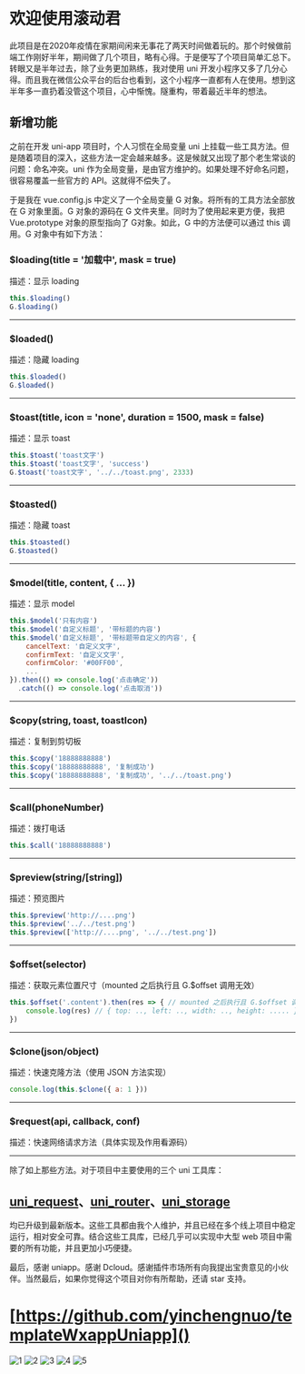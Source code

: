 # 欢迎使用滚动君

此项目是在2020年疫情在家期间闲来无事花了两天时间做着玩的。那个时候做前端工作刚好半年，期间做了几个项目，略有心得。于是便写了个项目简单汇总下。转眼又是半年过去，除了业务更加熟练，我对使用 uni 开发小程序又多了几分心得。而且我在微信公众平台的后台也看到，这个小程序一直都有人在使用。想到这半年多一直扔着没管这个项目，心中惭愧。隧重构，带着最近半年的想法。

## 新增功能

之前在开发 uni-app 项目时，个人习惯在全局变量 uni 上挂载一些工具方法。但是随着项目的深入，这些方法一定会越来越多。这是候就又出现了那个老生常谈的问题：命名冲突。uni 作为全局变量，是由官方维护的。如果处理不好命名问题，很容易覆盖一些官方的 API。这就得不偿失了。

于是我在 vue.config.js 中定义了一个全局变量 G 对象。将所有的工具方法全部放在 G 对象里面。G 对象的源码在 G 文件夹里。同时为了使用起来更方便，我把 Vue.prototype 对象的原型指向了 G对象。如此，G 中的方法便可以通过 this 调用。G 对象中有如下方法：

### $loading(title = '加载中', mask = true)

描述：显示 loading

```javascript
this.$loading()
G.$loading()
```
---
### $loaded()

描述：隐藏 loading

```javascript
this.$loaded()
G.$loaded()
```
---
### $toast(title, icon = 'none', duration = 1500, mask = false)

描述：显示 toast

```javascript
this.$toast('toast文字')
this.$toast('toast文字', 'success')
G.$toast('toast文字', '../../toast.png', 2333)
```
---
### $toasted()

描述：隐藏 toast

```javascript
this.$toasted()
G.$toasted()
```
---

### $model(title, content, { ... })

描述：显示 model

```javascript
this.$model('只有内容')
this.$model('自定义标题', '带标题的内容')
this.$model('自定义标题', '带标题带自定义的内容', {
    cancelText: '自定义文字',
    confirmText: '自定义文字',
    confirmColor: '#00FF00',
    ...
}).then(() => console.log('点击确定'))
  .catch(() => console.log('点击取消'))
```
---
### $copy(string, toast, toastIcon)

描述：复制到剪切板

```javascript
this.$copy('18888888888')
this.$copy('18888888888', '复制成功')
this.$copy('18888888888', '复制成功', '../../toast.png')
```
---

### $call(phoneNumber)

描述：拨打电话

```javascript
this.$call('18888888888')
```
---
### $preview(string/[string])

描述：预览图片

```javascript
this.$preview('http://....png')
this.$preview('../../test.png')
this.$preview(['http://....png', '../../test.png'])
```
---
### $offset(selector)

描述：获取元素位置尺寸（mounted 之后执行且 G.$offset 调用无效）

```javascript
this.$offset('.content').then(res => { // mounted 之后执行且 G.$offset 调用无效
    console.log(res) // { top: .., left: .., width: .., height: ..... }
})
```
---
### $clone(json/object)

描述：快速克隆方法（使用 JSON 方法实现）

```javascript
console.log(this.$clone({ a: 1 }))
```
---
### $request(api, callback, conf)

描述：快速网络请求方法（具体实现及作用看源码）

---

除了如上那些方法。对于项目中主要使用的三个 uni 工具库：

## [uni_request](https://ext.dcloud.net.cn/plugin?id=946)、[uni_router](https://ext.dcloud.net.cn/plugin?id=1089)、[uni_storage](https://ext.dcloud.net.cn/plugin?id=1126)

均已升级到最新版本。这些工具都由我个人维护，并且已经在多个线上项目中稳定运行，相对安全可靠。结合这些工具库，已经几乎可以实现中大型 web 项目中需要的所有功能，并且更加小巧便捷。

最后，感谢 uniapp。感谢 Dcloud。感谢插件市场所有向我提出宝贵意见的小伙伴。当然最后，如果你觉得这个项目对你有所帮助，还请 star 支持。

# [https://github.com/yinchengnuo/templateWxappUniapp]()


![1](https://raw.githubusercontent.com/yinchengnuo/templateWxappUniapp/master/md/1.jpg)
![2](https://raw.githubusercontent.com/yinchengnuo/templateWxappUniapp/master/md/2.jpg)
![3](https://raw.githubusercontent.com/yinchengnuo/templateWxappUniapp/master/md/3.jpg)
![4](https://raw.githubusercontent.com/yinchengnuo/templateWxappUniapp/master/md/4.jpg)
![5](https://raw.githubusercontent.com/yinchengnuo/templateWxappUniapp/master/md/5.jpg)
